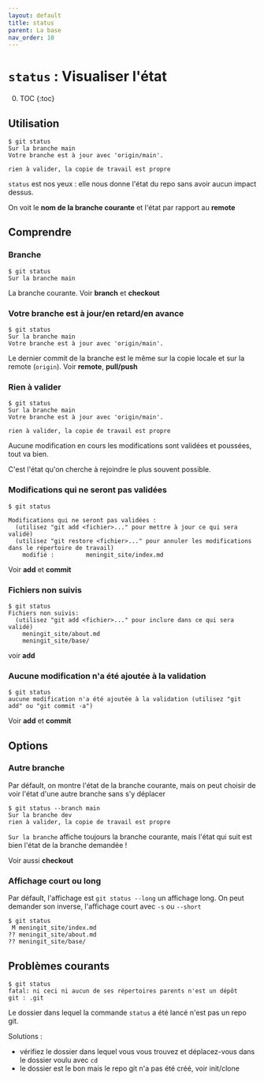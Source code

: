 ```yaml
---
layout: default
title: status
parent: La base
nav_order: 10
---
```


# `status` : Visualiser l'état

0. TOC
{:toc}

## Utilisation

```shell
$ git status
Sur la branche main
Votre branche est à jour avec 'origin/main'.

rien à valider, la copie de travail est propre
```

`status` est nos yeux : elle nous donne l'état du repo sans avoir aucun impact dessus.

On voit le **nom de la branche courante** et l'état par rapport au **remote**

## Comprendre

### Branche

```shell
$ git status
Sur la branche main
```

La branche courante. Voir **branch** et **checkout**

### Votre branche est à jour/en retard/en avance

```shell
$ git status
Sur la branche main
Votre branche est à jour avec 'origin/main'.
```

Le dernier commit de la branche est le même sur la copie locale et sur la remote (`origin`).
Voir **remote**, **pull/push**

### Rien à valider

```shell
$ git status
Sur la branche main
Votre branche est à jour avec 'origin/main'.

rien à valider, la copie de travail est propre
```

Aucune modification en cours les modifications sont validées et poussées, tout va bien.

C'est l'état qu'on cherche à rejoindre le plus souvent possible.

### Modifications qui ne seront pas validées

```shell
$ git status

Modifications qui ne seront pas validées :
  (utilisez "git add <fichier>..." pour mettre à jour ce qui sera validé)
  (utilisez "git restore <fichier>..." pour annuler les modifications dans le répertoire de travail)
    modifié :         meningit_site/index.md
```

Voir **add** et **commit**

### Fichiers non suivis

```shell
$ git status
Fichiers non suivis:
  (utilisez "git add <fichier>..." pour inclure dans ce qui sera validé)
    meningit_site/about.md
    meningit_site/base/
```

voir **add**

### Aucune modification n'a été ajoutée à la validation

```shell
$ git status
aucune modification n'a été ajoutée à la validation (utilisez "git add" ou "git commit -a")
```

Voir **add** et **commit**

## Options

### Autre branche

Par défault, on montre l'état de la branche courante, mais on peut choisir de voir l'état d'une autre branche sans s'y déplacer

```shell
$ git status --branch main
Sur la branche dev
rien à valider, la copie de travail est propre
```

`Sur la branche` affiche toujours la branche courante, mais l'état qui suit est bien l'état de la branche demandée !

Voir aussi **checkout**

### Affichage court ou long

Par défault, l'affichage est `git status --long` un affichage long. On peut demander son inverse, l'affichage court avec `-s` ou `--short`

```shell
$ git status
 M meningit_site/index.md
?? meningit_site/about.md
?? meningit_site/base/
```

## Problèmes courants

```shell
$ git status
fatal: ni ceci ni aucun de ses répertoires parents n'est un dépôt git : .git
```

Le dossier dans lequel la commande `status` a été lancé n'est pas un repo git.

Solutions :

- vérifiez le dossier dans lequel vous vous trouvez et déplacez-vous dans le dossier voulu avec `cd`
- le dossier est le bon mais le repo git n'a pas été créé, voir init/clone
